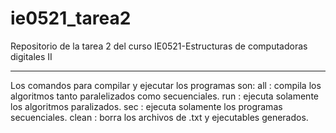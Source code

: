 # ie0521_tarea2
Repositorio de la tarea 2 del curso IE0521-Estructuras de computadoras digitales II


**************************************************************************************
Los comandos para compilar y ejecutar los programas son:
      all :  compila los algoritmos tanto paralelizados como secuenciales.
      run :  ejecuta solamente los algoritmos paralizados.
      sec :  ejecuta solamente los programas secuenciales.
    clean :  borra los archivos de .txt y ejecutables generados.
